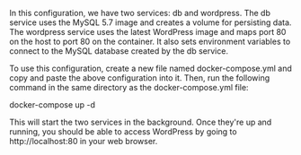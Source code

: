 In this configuration, we have two services: db and wordpress. The db service uses the MySQL 5.7 image and creates a volume for persisting data. The wordpress service uses the latest WordPress image and maps port 80 on the host to port 80 on the container. It also sets environment variables to connect to the MySQL database created by the db service.

To use this configuration, create a new file named docker-compose.yml and copy and paste the above configuration into it. Then, run the following command in the same directory as the docker-compose.yml file:

docker-compose up -d

This will start the two services in the background. Once they're up and running, you should be able to access WordPress by going to http://localhost:80 in your web browser.
